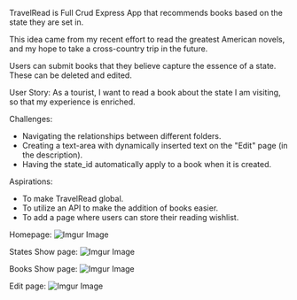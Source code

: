 TravelRead is Full Crud Express App that recommends books based on the state they are set in. 

This idea came from my recent effort to read the greatest American novels, and my hope to take a cross-country trip in the future. 

Users can submit books that they believe capture the essence of a state. These can be deleted and edited. 

User Story: As a tourist, I want to read a book about the state I am visiting, so that my experience is enriched.

Challenges:

- Navigating the relationships between different folders.
- Creating a text-area with dynamically inserted text on the "Edit" page (in the description).
- Having the state_id automatically apply to a book when it is created. 

Aspirations: 

- To make TravelRead global.
- To utilize an API to make the addition of books easier. 
- To add a page where users can store their reading wishlist. 

Homepage: 
![Imgur Image](https://i.imgur.com/Dtzsqtf.png)

States Show page: 
![Imgur Image](https://imgur.com/3b2lsHe.jpg)

Books Show page: 
![Imgur Image](https://imgur.com/wwgI76P.jpg)

Edit page: 
![Imgur Image](https://i.imgur.com/wwgI76P.png)



